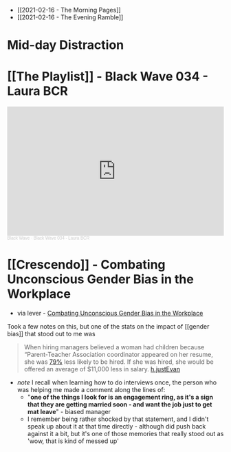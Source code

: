 - [[2021-02-16 - The Morning Pages]]
- [[2021-02-16 - The Evening Ramble]]

# Mid-day Distraction

# [[The Playlist]] - Black Wave 034 - Laura BCR

<iframe width="100%" height="300" scrolling="no" frameborder="no" allow="autoplay" src="https://w.soundcloud.com/player/?url=https%3A//api.soundcloud.com/tracks/984107182&color=%23ff5500&auto_play=false&hide_related=false&show_comments=true&show_user=true&show_reposts=false&show_teaser=true&visual=true"></iframe><div style="font-size: 10px; color: #cccccc;line-break: anywhere;word-break: normal;overflow: hidden;white-space: nowrap;text-overflow: ellipsis; font-family: Interstate,Lucida Grande,Lucida Sans Unicode,Lucida Sans,Garuda,Verdana,Tahoma,sans-serif;font-weight: 100;"><a href="https://soundcloud.com/blackwavelt" title="Black Wave" target="_blank" style="color: #cccccc; text-decoration: none;">Black Wave</a> · <a href="https://soundcloud.com/blackwavelt/black-wave-034-laura-bcr" title="Black Wave 034 - Laura BCR" target="_blank" style="color: #cccccc; text-decoration: none;">Black Wave 034 - Laura BCR</a></div>

# [[Crescendo]] -  Combating Unconscious Gender Bias in the Workplace

- via lever - [Combating Unconscious Gender Bias in the Workplace](https://www.lever.co/blog/unconscious-gender-bias/)

Took a few notes on this, but one of the stats on the impact of [[gender bias]] that stood out to me was

>   When hiring managers believed a woman had children because “Parent-Teacher Association coordinator appeared on her resume, she was [79%](https://leanin.org/endnotes-50-ways#endnote132) less likely to be hired. If she was hired, she would be offered an average of $11,000 less in salary. [h.justEvan](https://hyp.is/puDgMnCUEeudfEclLhpD_g/www.lever.co/blog/unconscious-gender-bias/)

- *note* I recall when learning how to do interviews once, the person who was helping me made a comment along the lines of: 
	- "__one of the things I look for is an engagement ring, as it's a sign that they are getting married soon - and want the job just to get mat leave__"  - biased manager 
	- I remember being rather shocked by that statement, and I didn't speak up about it at that time directly - although did push back against it a bit, but it's one of those memories that really stood out as 'wow, that is kind of messed up'